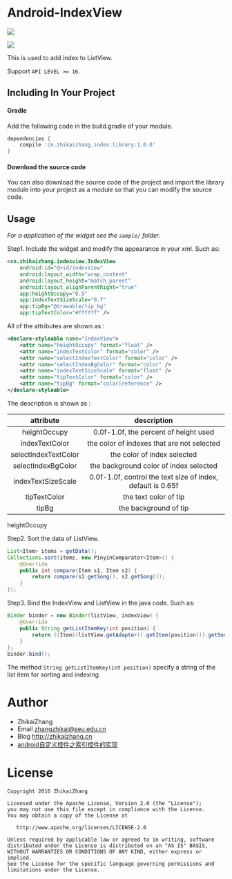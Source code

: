 Android-IndexView
====================
![](https://github.com/laserwave/IndexView/blob/master/images/1.gif)

![](https://github.com/laserwave/IndexView/blob/master/images/2.gif)

This is used to add index to ListView.

Support `API LEVEL >= 16`.

Including In Your Project
-------------------------

#### Gradle
Add the following code in the build.gradle of your module.
```groovy
dependencies {
    compile 'cn.zhikaizhang.index:library:1.0.0'
}
```
#### Download the source code
You can also download the source code of the project and import the library module into your project as a module so that you can modify the source code.

Usage
-----
*For a application of the widget see the `sample/` folder.*

Step1. Include the widget and modify the appearance in your xml. Such as:

```xml
<cn.zhikaizhang.indexview.IndexView
    android:id="@+id/indexView"
    android:layout_width="wrap_content"
    android:layout_height="match_parent"
    android:layout_alignParentRight="true"
    app:heightOccupy="0.9"
    app:indexTextSizeScale="0.7"
    app:tipBg="@drawable/tip_bg"
    app:tipTextColor="#ffffff" />
```

All of the attributes are shown as :

```xml
<declare-styleable name="IndexView">
	<attr name="heightOccupy" format="float" />
	<attr name="indexTextColor" format="color" />
	<attr name="selectIndexTextColor" format="color" />
	<attr name="selectIndexBgColor" format="color" />
	<attr name="indexTextSizeScale" format="float" />
	<attr name="tipTextColor" format="color" />
	<attr name="tipBg" format="color|reference" />
</declare-styleable>
```

The description is shown as :

|attribute|description|
|:-:|:-:|
|heightOccupy|0.0f-1.0f, the percent of height used|
|indexTextColor|the color of indexes that are not selected|
|selectIndexTextColor|the color of index selected|
|selectIndexBgColor|the background color of index selected|
|indexTextSizeScale|0.0f-1.0f, control the text size of index, default is 0.65f|
|tipTextColor|the text color of tip|
|tipBg|the background of tip|


heightOccupy 


Step2. Sort the data of ListView.

``` java
List<Item> items = getData();
Collections.sort(items, new PinyinComparator<Item>() {
    @Override
    public int compare(Item s1, Item s2) {
        return compare(s1.getSong(), s2.getSong());
    }
});
```

Step3. Bind the IndexView and ListView in the java code. Such as:

```java
Binder binder = new Binder(listView, indexView) {
    @Override
    public String getListItemKey(int position) {
        return ((Item)(listView.getAdapter().getItem(position))).getSong();
    }
};
binder.bind();
```

The method `String getListItemKey(int position)` specify a string of the list item for sorting and indexing.


Author
======

 * ZhikaiZhang 
 * Email <zhangzhikai@seu.edu.cn>
 * Blog <http://zhikaizhang.cn>
 * [android自定义控件之索引控件的实现](http://zhikaizhang.cn/2016/08/20/android自定义控件之索引控件的实现/)

License
=======

    Copyright 2016 ZhikaiZhang 

    Licensed under the Apache License, Version 2.0 (the "License");
    you may not use this file except in compliance with the License.
    You may obtain a copy of the License at

       http://www.apache.org/licenses/LICENSE-2.0

    Unless required by applicable law or agreed to in writing, software
    distributed under the License is distributed on an "AS IS" BASIS,
    WITHOUT WARRANTIES OR CONDITIONS OF ANY KIND, either express or implied.
    See the License for the specific language governing permissions and
    limitations under the License.

